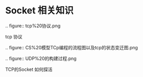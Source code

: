 # Socket 相关知识

.. figure:: tcp%20协议.png

tcp 协议



.. figure:: CS%20模型TCp编程的流程图以及tcp的状态变迁图.png 
   

.. figure:: UDP%20的构建过程.png



TCP的Socket 如何探活

